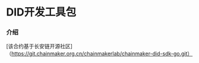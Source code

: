 # DID开发工具包

### 介绍

[该合约基于长安链开源社区]（https://git.chainmaker.org.cn/chainmakerlab/chainmaker-did-sdk-go.git）


